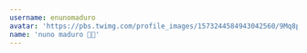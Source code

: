 ```yaml
---
username: enunomaduro
avatar: 'https://pbs.twimg.com/profile_images/1573244584943042560/9Mq8p_QH_normal.jpg'
name: 'nuno maduro 🤌🏻'
---
```

